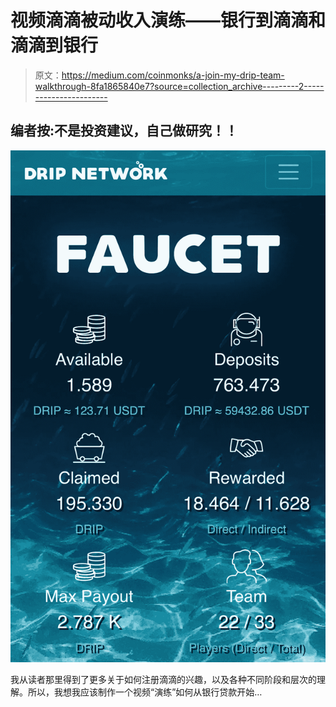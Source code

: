# 视频滴滴被动收入演练——银行到滴滴和滴滴到银行

> 原文：<https://medium.com/coinmonks/a-join-my-drip-team-walkthrough-8fa1865840e7?source=collection_archive---------2----------------------->

## 编者按:不是投资建议，自己做研究！！

![](img/1cc37fb8d5c06825ca0846ba0ddbae4e.png)

我从读者那里得到了更多关于如何注册滴滴的兴趣，以及各种不同阶段和层次的理解。所以，我想我应该制作一个视频“演练”如何从银行贷款开始…